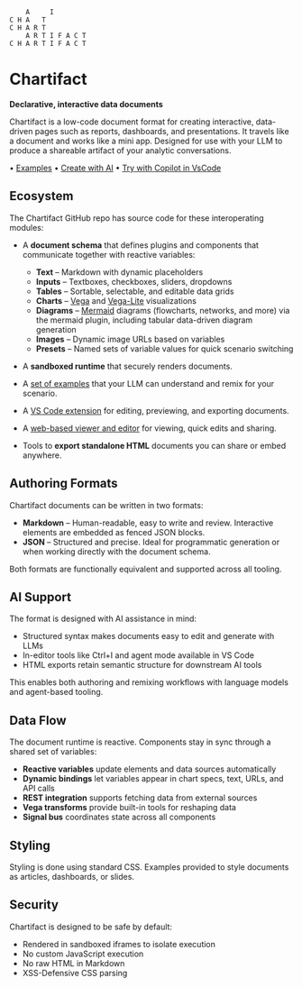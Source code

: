 ```
    A     I
C H A   T
C H A R T
    A R T I F A C T
C H A R T I F A C T
```
# Chartifact

**Declarative, interactive data documents**

Chartifact is a low-code document format for creating interactive, data-driven pages such as reports, dashboards, and presentations. It travels like a document and works like a mini app. Designed for use with your LLM to produce a shareable artifact of your analytic conversations.

&bull; [Examples](https://microsoft.github.io/chartifact/examples) &bull; [Create with AI](https://microsoft.github.io/chartifact/prompt.html) &bull; [Try with Copilot in VsCode](https://marketplace.visualstudio.com/items?itemName=msrvida.chartifact)

## Ecosystem

The Chartifact GitHub repo has source code for these interoperating modules:

* A **document schema** that defines plugins and components that communicate together with reactive variables:

  * **Text** – Markdown with dynamic placeholders
  * **Inputs** – Textboxes, checkboxes, sliders, dropdowns
  * **Tables** – Sortable, selectable, and editable data grids
  * **Charts** – [Vega](https://vega.github.io/vega/) and [Vega-Lite](https://vega.github.io/vega-lite/) visualizations
  * **Diagrams** – [Mermaid](https://mermaid-js.github.io/mermaid/) diagrams (flowcharts, networks, and more) via the mermaid plugin, including tabular data-driven diagram generation
  * **Images** – Dynamic image URLs based on variables
  * **Presets** – Named sets of variable values for quick scenario switching

* A **sandboxed runtime** that securely renders documents.

* A [set of examples](https://microsoft.github.io/chartifact/examples) that your LLM can understand and remix for your scenario.

* A [VS Code extension](https://marketplace.visualstudio.com/items?itemName=msrvida.chartifact) for editing, previewing, and exporting documents.

* A [web-based viewer and editor](https://microsoft.github.io/chartifact/view/) for viewing, quick edits and sharing.

* Tools to **export standalone HTML** documents you can share or embed anywhere.

## Authoring Formats

Chartifact documents can be written in two formats:

* **Markdown** – Human-readable, easy to write and review. Interactive elements are embedded as fenced JSON blocks.
* **JSON** – Structured and precise. Ideal for programmatic generation or when working directly with the document schema.

Both formats are functionally equivalent and supported across all tooling.

## AI Support

The format is designed with AI assistance in mind:

* Structured syntax makes documents easy to edit and generate with LLMs
* In-editor tools like Ctrl+I and agent mode available in VS Code
* HTML exports retain semantic structure for downstream AI tools

This enables both authoring and remixing workflows with language models and agent-based tooling.

## Data Flow

The document runtime is reactive. Components stay in sync through a shared set of variables:

* **Reactive variables** update elements and data sources automatically
* **Dynamic bindings** let variables appear in chart specs, text, URLs, and API calls
* **REST integration** supports fetching data from external sources
* **Vega transforms** provide built-in tools for reshaping data
* **Signal bus** coordinates state across all components

## Styling

Styling is done using standard CSS. Examples provided to style documents as articles, dashboards, or slides.

## Security

Chartifact is designed to be safe by default:

* Rendered in sandboxed iframes to isolate execution
* No custom JavaScript execution
* No raw HTML in Markdown
* XSS-Defensive CSS parsing
